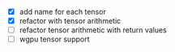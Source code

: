 - [x] add name for each tensor
- [x] refactor with tensor arithmetic
- [ ] refactor tensor arithmetic with return values
- [ ] wgpu tensor support